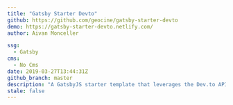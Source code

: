 ```yaml
---
title: "Gatsby Starter Devto"
github: https://github.com/geocine/gatsby-starter-devto
demo: https://gatsby-starter-devto.netlify.com/
author: Aivan Monceller

ssg:
  - Gatsby
cms:
  - No Cms
date: 2019-03-27T13:44:31Z
github_branch: master
description: "A GatsbyJS starter template that leverages the Dev.to API"
stale: false
---
```

